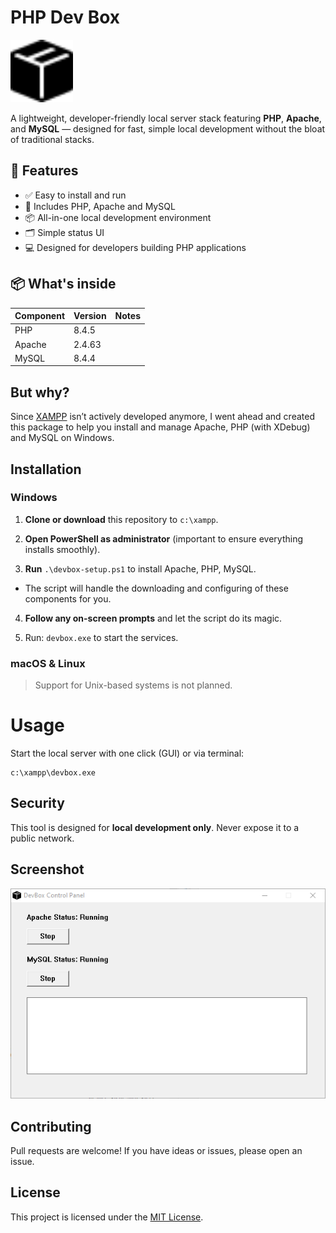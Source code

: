 # PHP Dev Box

<img src="./assets/logo.svg" width="100" height="100" />

A lightweight, developer-friendly local server stack featuring **PHP**, **Apache**, and **MySQL** — designed for fast, simple local development without the bloat of traditional stacks.

## 🚀 Features

- ✅ Easy to install and run
- 🔧 Includes PHP, Apache and MySQL
- 📦 All-in-one local development environment
- 🗂 Simple status UI
- 💻 Designed for developers building PHP applications

## 📦 What's inside

| Component | Version | Notes                      |
|-----------|---------|----------------------------|
| PHP       | 8.4.5   |                            |
| Apache    | 2.4.63  |                            |
| MySQL     | 8.4.4   |                            |

## But why?

Since [XAMPP](https://www.apachefriends.org/) isn’t actively developed anymore, I went ahead and created this package to help you install and manage Apache, PHP (with XDebug) and MySQL on Windows. 

## Installation

### Windows

1. **Clone or download** this repository to `c:\xampp`.
 
2. **Open PowerShell as administrator**  (important to ensure everything installs smoothly).
 
3. **Run**  `.\devbox-setup.ps1` to install Apache, PHP, MySQL.

  - The script will handle the downloading and configuring of these components for you.
 
4. **Follow any on-screen prompts** and let the script do its magic.

5. Run: `devbox.exe` to start the services.

### macOS & Linux

> Support for Unix-based systems is not planned.

# Usage

Start the local server with one click (GUI) or via terminal:

```
c:\xampp\devbox.exe
```

## Security

This tool is designed for **local development only**. Never expose it to a public network.

## Screenshot 

<img src="assets/screenshot.png" width="596" />

## Contributing

Pull requests are welcome! If you have ideas or issues, please open an issue.

## License 

This project is licensed under the [MIT License](https://opensource.org/license/mit).